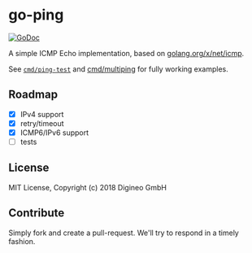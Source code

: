 # go-ping

[![GoDoc](https://godoc.org/github.com/digineo/go-ping?status.svg)](https://godoc.org/github.com/digineo/go-ping)

A simple ICMP Echo implementation, based on [golang.org/x/net/icmp][net-icmp].

See [`cmd/ping-test`][cmd-ping] and [cmd/multiping][multiping] for
fully working examples.


[net-icmp]: https://godoc.org/golang.org/x/net/icmp
[cmd-ping]: https://github.com/digineo/go-ping/cmd/ping-test
[multiping]: https://github.com/digineo/go-ping/cmd/multiping

## Roadmap

- [x] IPv4 support
- [x] retry/timeout
- [x] ICMP6/IPv6 support
- [ ] tests

## License

MIT License, Copyright (c) 2018 Digineo GmbH

## Contribute

Simply fork and create a pull-request. We'll try to respond in a timely
fashion.
